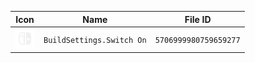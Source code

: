 | Icon | Name | File ID |
| ---  | ---  | ---     |
| ![](BuildSettings.Switch%20On.png) | `BuildSettings.Switch On` | `5706999980759659277` |
